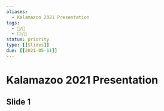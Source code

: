 ```yaml
---
aliases:
  - Kalamazoo 2021 Presentation
tags:
  - 📝/🌱
  - ⬜/🧨 
status: priority
type: [[Slides]]
due: [[2021-05-11]]
---
```


# Kalamazoo 2021 Presentation

## Slide 1